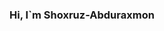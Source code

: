 ### Hi, I`m Shoxruz-Abduraxmon <img src="https://media1.giphy.com/media/v1.Y2lkPTc5MGI3NjExYWNiOWJlZjhlYzY1ZmVjOWQ3ZmZhYTI4ZDA2YmM0Nzk4ZTQ3YTgwYiZjdD1z/a74pSGN7wvT7a/giphy.gif" width="2s3px">


